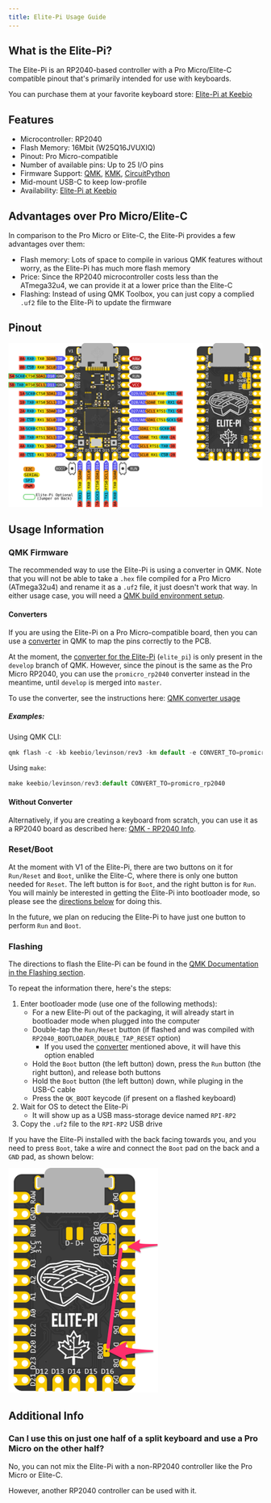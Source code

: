 ```yaml
---
title: Elite-Pi Usage Guide
---
```


## What is the Elite-Pi?

The Elite-Pi is an RP2040-based controller with a Pro Micro/Elite-C compatible pinout that's primarily intended for use with keyboards.

You can purchase them at your favorite keyboard store: [Elite-Pi at Keebio](https://keeb.io/products/elite-pi-usb-c-pro-micro-replacement-rp2040)

## Features

- Microcontroller: RP2040
- Flash Memory: 16Mbit (W25Q16JVUXIQ)
- Pinout: Pro Micro-compatible
- Number of available pins: Up to 25 I/O pins
- Firmware Support: [QMK](https://docs.qmk.fm/#/platformdev_rp2040), [KMK](https://github.com/KMKfw/kmk_firmware), [CircuitPython](https://circuitpython.org/)
- Mid-mount USB-C to keep low-profile
- Availability: [Elite-Pi at Keebio](https://keeb.io/products/elite-pi-usb-c-pro-micro-replacement-rp2040)

## Advantages over Pro Micro/Elite-C

In comparison to the Pro Micro or Elite-C, the Elite-Pi provides a few advantages over them:

- Flash memory: Lots of space to compile in various QMK features without worry, as the Elite-Pi has much more flash memory 
- Price: Since the RP2040 microcontroller costs less than the ATmega32u4, we can provide it at a lower price than the Elite-C
- Flashing: Instead of using QMK Toolbox, you can just copy a complied `.uf2` file to the Elite-Pi to update the firmware

## Pinout

![](assets/images/elite-pi/Elite-Pi_Pinout-Both.png)

## Usage Information

### QMK Firmware

The recommended way to use the Elite-Pi is using a converter in QMK. Note that you will not be able to take a `.hex` file compiled for a Pro Micro (ATmega32u4) and rename it as a `.uf2` file, it just doesn't work that way. In either usage case, you will need a [QMK build environment setup](remapping-keyboard#qmk-firmware-build-environment).

#### Converters

If you are using the Elite-Pi on a Pro Micro-compatible board, then you can use a [converter](https://docs.qmk.fm/#/feature_converters?id=converters) in QMK to map the pins correctly to the PCB.

At the moment, the [converter for the Elite-Pi](https://github.com/qmk/qmk_firmware/blob/develop/docs/feature_converters.md#converters) (`elite_pi`) is only present in the `develop` branch of QMK. However, since the pinout is the same as the Pro Micro RP2040, you can use the `promicro_rp2040` converter instead in the meantime, until `develop` is merged into `master`.

To use the converter, see the instructions here: [QMK converter usage](https://docs.qmk.fm/#/feature_converters?id=overview)

##### Examples:

Using QMK CLI:
```js
qmk flash -c -kb keebio/levinson/rev3 -km default -e CONVERT_TO=promicro_rp2040
```

Using `make`:
```js
make keebio/levinson/rev3:default CONVERT_TO=promicro_rp2040
```

#### Without Converter

Alternatively, if you are creating a keyboard from scratch, you can use it as a RP2040 board as described here: [QMK - RP2040 Info](https://docs.qmk.fm/#/platformdev_rp2040).

### Reset/Boot

At the moment with V1 of the Elite-Pi, there are two buttons on it for `Run/Reset` and `Boot`, unlike the Elite-C, where there is only one button needed for `Reset`. The left button is for `Boot`, and the right button is for `Run`. You will mainly be interested in getting the Elite-Pi into bootloader mode, so please see the [directions below](#flashing) for doing this.

In the future, we plan on reducing the Elite-Pi to have just one button to perform `Run` and `Boot`.

### Flashing

The directions to flash the Elite-Pi can be found in the [QMK Documentation in the Flashing section](https://docs.qmk.fm/#/flashing?id=raspberry-pi-rp2040-uf2).

To repeat the information there, here's the steps:

1. Enter bootloader mode (use one of the following methods):
   - For a new Elite-Pi out of the packaging, it will already start in bootloader mode when plugged into the computer
   - Double-tap the `Run/Reset` button (if flashed and was compiled with `RP2040_BOOTLOADER_DOUBLE_TAP_RESET` option)
     - If you used the [converter](#converters) mentioned above, it will have this option enabled
   - Hold the `Boot` button (the left button) down, press the `Run` button (the right button), and release both buttons
   - Hold the `Boot` button (the left button) down, while pluging in the USB-C cable
   - Press the `QK_BOOT` keycode (if present on a flashed keyboard)
2. Wait for OS to detect the Elite-Pi
    - It will show up as a USB mass-storage device named `RPI-RP2`
3. Copy the `.uf2` file to the `RPI-RP2` USB drive

If you have the Elite-Pi installed with the back facing towards you, and you need to press `Boot`, take a wire and connect the `Boot` pad on the back and a `GND` pad, as shown below:

![](assets/images/elite-pi/backside-boot.png)

<!-- TODO: Add screenshots of Mac and Windows -->

## Additional Info

### Can I use this on just one half of a split keyboard and use a Pro Micro on the other half?

No, you can not mix the Elite-Pi with a non-RP2040 controller like the Pro Micro or Elite-C.

However, another RP2040 controller can be used with it.
